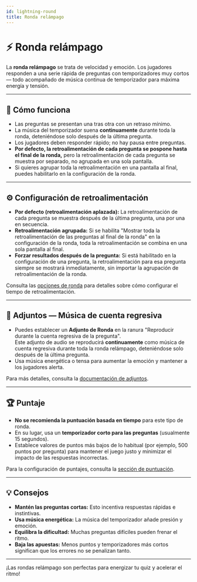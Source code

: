 ```yaml
---
id: lightning-round
title: Ronda relámpago
---
```


# ⚡ Ronda relámpago

La **ronda relámpago** se trata de velocidad y emoción. Los jugadores responden a una serie rápida de preguntas con temporizadores muy cortos — todo acompañado de música continua de temporizador para máxima energía y tensión.

---

## 📝 Cómo funciona

- Las preguntas se presentan una tras otra con un retraso mínimo.
- La música del temporizador suena **continuamente** durante toda la ronda, deteniéndose solo después de la última pregunta.
- Los jugadores deben responder rápido; no hay pausa entre preguntas.
- **Por defecto, la retroalimentación de cada pregunta se pospone hasta el final de la ronda,** pero la retroalimentación de cada pregunta se muestra por separado, no agrupada en una sola pantalla.
- Si quieres agrupar toda la retroalimentación en una pantalla al final, puedes habilitarlo en la configuración de la ronda.

---

## ⚙️ Configuración de retroalimentación

- **Por defecto (retroalimentación aplazada):** La retroalimentación de cada pregunta se muestra después de la última pregunta, una por una en secuencia.
- **Retroalimentación agrupada:** Si se habilita "Mostrar toda la retroalimentación de las preguntas al final de la ronda" en la configuración de la ronda, toda la retroalimentación se combina en una sola pantalla al final.
- **Forzar resultados después de la pregunta:** Si está habilitado en la configuración de una pregunta, la retroalimentación para esa pregunta siempre se mostrará inmediatamente, sin importar la agrupación de retroalimentación de la ronda.

Consulta las [opciones de ronda](../editor/008-round-options.md) para detalles sobre cómo configurar el tiempo de retroalimentación.

---

## 🎵 Adjuntos — Música de cuenta regresiva

- Puedes establecer un **Adjunto de Ronda** en la ranura "Reproducir durante la cuenta regresiva de la pregunta".\
  Este adjunto de audio se reproducirá **continuamente** como música de cuenta regresiva durante toda la ronda relámpago, deteniéndose solo después de la última pregunta.
- Usa música energética o tensa para aumentar la emoción y mantener a los jugadores alerta.

Para más detalles, consulta la [documentación de adjuntos](../editor/006-attachments.md).

---

## 🏆 Puntaje

- **No se recomienda la puntuación basada en tiempo** para este tipo de ronda.
- En su lugar, usa un **temporizador corto para las preguntas** (usualmente 15 segundos).
- Establece valores de puntos más bajos de lo habitual (por ejemplo, 500 puntos por pregunta) para mantener el juego justo y minimizar el impacto de las respuestas incorrectas.

Para la configuración de puntajes, consulta la [sección de puntuación](../editor/008-round-options.md#scoring).

---

## 💡 Consejos

- **Mantén las preguntas cortas:** Esto incentiva respuestas rápidas e instintivas.
- **Usa música energética:** La música del temporizador añade presión y emoción.
- **Equilibra la dificultad:** Muchas preguntas difíciles pueden frenar el ritmo.
- **Baja las apuestas:** Menos puntos y temporizadores más cortos significan que los errores no se penalizan tanto.

---

¡Las rondas relámpago son perfectas para energizar tu quiz y acelerar el ritmo!
